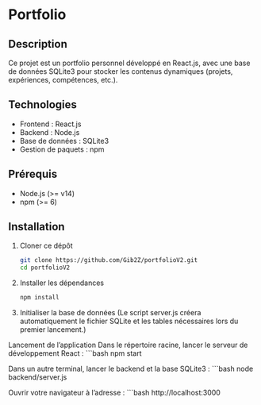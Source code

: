 # Portfolio

## Description
Ce projet est un portfolio personnel développé en React.js, avec une base de données SQLite3 pour stocker les contenus dynamiques (projets, expériences, compétences, etc.).

## Technologies
- Frontend  : React.js
- Backend   : Node.js 
- Base de données : SQLite3
- Gestion de paquets : npm

## Prérequis
- Node.js (>= v14)
- npm (>= 6)

## Installation

1. Cloner ce dépôt  
   ```bash
   git clone https://github.com/Gib2Z/portfolioV2.git
   cd portfolioV2

2. Installer les dépendances
    ```bash
    npm install

3. Initialiser la base de données
(Le script server.js créera automatiquement le fichier SQLite et les tables nécessaires lors du premier lancement.)

Lancement de l’application
Dans le répertoire racine, lancer le serveur de développement React :
    ```bash
    npm start

Dans un autre terminal, lancer le backend et la base SQLite3 :
    ```bash
    node backend/server.js

Ouvrir votre navigateur à l’adresse :
    ```bash
    http://localhost:3000